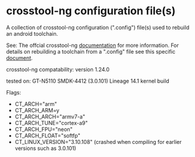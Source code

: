 # crosstool-ng configuration file(s)
A collection of crosstool-ng configuration (".config") file(s) used to rebuild an android toolchain. 

See: The offcial crosstool-ng [documentation](https://crosstool-ng.github.io/docs/) for more information. For details on rebuilding a toolchain from a ".config" file see this specific [document](https://crosstool-ng.github.io/docs/configuration/). 

crosstool-ng compatability: version 1.24.0

tested on: GT-N5110 SMDK-4412 (3.0.101) Lineage 14.1 kernel build

Flags: 
* CT_ARCH="arm"
* CT_ARCH_ARM=y
* CT_ARCH_ARCH="armv7-a"
* CT_ARCH_TUNE="cortex-a9"
* CT_ARCH_FPU="neon"
* CT_ARCH_FLOAT="softfp"
* CT_LINUX_VERSION="3.10.108" (crashed when compiling for earlier versions such as 3.0.101)
